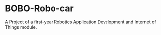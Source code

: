 # BOBO-Robo-car
A Project of a first-year Robotics Application Development and Internet of Things module.
